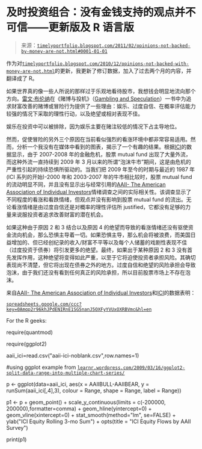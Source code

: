 <!--yml

分类：未分类

日期：2024-05-18 15:22:20

-->

# 及时投资组合：没有金钱支持的观点并不可信——更新版及 R 语言版

> 来源：[`timelyportfolio.blogspot.com/2011/02/opinions-not-backed-by-money-are-not.html#0001-01-01`](http://timelyportfolio.blogspot.com/2011/02/opinions-not-backed-by-money-are-not.html#0001-01-01)

作为对[`timelyportfolio.blogspot.com/2010/12/opinions-not-backed-with-money-are-not.html`](http://timelyportfolio.blogspot.com/2010/12/opinions-not-backed-with-money-are-not.html "http://timelyportfolio.blogspot.com/2010/12/opinions-not-backed-with-money-are-not.html")的更新，我更新了修订数据，加入了过去两个月的内容，并翻译成了 R。

如果世界真的像一些人所说的那样过于乐观地看待股市，我想钱会明显地流向那个方向。[雷文·布伦纳](http://www.google.com/url?sa=t&source=web&cd=2&sqi=2&ved=0CCkQFjAB&url=http%3A%2F%2Fpeople.mcgill.ca%2Freuven.brenner%2F&ei=AtoDTdCzPIL68AaHkN3oAg&usg=AFQjCNEuEABpeGQTvMWHn65c3m2UEiNx7A&sig2=72tzgAtmCJeMjFpdsSwQWg "雷文·布伦纳")在《赌博与投机》（[Gambling and Speculation](http://www.amazon.com/Gambling-Speculation-Theory-History-Decisions/dp/0521381800/ref=sr_1_6?ie=UTF8&qid=1292098820&sr=8-6 "http://www.amazon.com/Gambling-Speculation-Theory-History-Decisions/dp/0521381800/ref=sr_1_6?ie=UTF8&qid=1292098820&sr=8-6")）一书中为追求财富改善的赌博或冒险行为提供了一些理由：娱乐、过度自信、在概率评估能力较强的情况下采取的理性行动，以及绝望或相对表现不佳。

娱乐在投资中可以被排除，因为娱乐主要在赌注较低的情况下占主导地位。

然而，促使冒险的另外三个原因在当前看似强烈的看涨环境中都非常容易适用。然而，分析一个我没有在媒体中看到的图表，揭示了一个有趣的结果。根据[ICI](http://www.google.com/url?sa=t&source=web&cd=1&ved=0CBoQFjAA&url=http%3A%2F%2Fwww.ici.org%2F&ei=6eADTa-EGYOBlAfowcmuDg&usg=AFQjCNHp-bkB5qtA4VrXR6oCgdo_7jq_Tw&sig2=Mb8QzLDFXlWir56i5jOCkA "ICI")的数据显示，由于 2007-2008 年的金融危机，股票 mutual fund 出现了大量外流，而这种外流一直持续到 2009 年 3 月以来的所谓“泡沫牛市”期间，这是由危机的严重性引起的持续恐惧所驱动的。当我们把 2009 年至今的时期与最近的 1987 年(ICI 系列的开始)-2000 年和 2003-2007 年的牛市相比较时，股票 mutual fund 的流动明显不同，并且没有显示出与经常引用的[AAII- The American Association of Individual Investors](http://www.google.com/url?sa=t&source=web&cd=1&sqi=2&ved=0CBsQFjAA&url=http%3A%2F%2Faaii.com%2F&ei=BOIDTZq_H8OB8gbe36TrAg&usg=AFQjCNH43QiLqrZG9YBv_pvV1H-0qBeJoQ&sig2=Vdg0bSGYfr3vuS7SyBVw5w "AAII- The American Association of Individual Investors")情绪调查之间的实际相关性。该调查显示了不同程度的看涨和看跌情绪，但观点并没有影响到股票 mutual fund 的流出。无论看涨情绪是由过度自信还是对概率的理性评估所 justified，它都没有足够的力量来说服投资者追求改善财富的潜在机会。

如果这种由于原因 2 和 3 结合以及原因 4 的绝望而导致的看涨情绪还没有驱使资金流向机会，那么恐惧主导着一切。如果恐惧主导，那么机会将被浪费，而美国日益增加的、但已经创纪录的收入/财富不平等以及每个人储蓄的戏剧性表现不佳（过度投资于债券）将引发更多的绝望。最终，如果出于某种原因 2 和 3 没有首先发挥作用，这种绝望将变得如此严重，以至于它将迫使投资者承担风险。其确切表现尚不清楚，但它将出现在债券之外的地方。过度自信和绝望的风险承担会导致泡沫，由于我们还没有看到任何真正的风险承担，所以目前股票市场上不存在泡沫。

来自[AAII- The American Association of Individual Investors](http://www.google.com/url?sa=t&source=web&cd=1&sqi=2&ved=0CBsQFjAA&url=http%3A%2F%2Faaii.com%2F&ei=BOIDTZq_H8OB8gbe36TrAg&usg=AFQjCNH43QiLqrZG9YBv_pvV1H-0qBeJoQ&sig2=Vdg0bSGYfr3vuS7SyBVw5w "AAII- The American Association of Individual Investors")和[ICI](http://www.google.com/url?sa=t&source=web&cd=1&ved=0CBoQFjAA&url=http%3A%2F%2Fwww.ici.org%2F&ei=6eADTa-EGYOBlAfowcmuDg&usg=AFQjCNHp-bkB5qtA4VrXR6oCgdo_7jq_Tw&sig2=Mb8QzLDFXlWir56i5jOCkA "ICI")的数据表明：

[`spreadsheets.google.com/ccc?key=0Amqp2r96khJPdENIRnE1SG5nanJ5OXFyYVUxOXRBVmc&hl=en`](https://spreadsheets.google.com/ccc?key=0Amqp2r96khJPdENIRnE1SG5nanJ5OXFyYVUxOXRBVmc&hl=en "https://spreadsheets.google.com/ccc?key=0Amqp2r96khJPdENIRnE1SG5nanJ5OXFyYVUxOXRBVmc&hl=en")

For the R geeks:

require(quantmod)

require(ggplot2)

aaii_ici=read.csv("aaii-ici-noblank.csv",row.names=1)

#using ggplot example from [`learnr.wordpress.com/2009/03/16/ggplot2-split-data-range-into-multiple-chart-series/`](http://learnr.wordpress.com/2009/03/16/ggplot2-split-data-range-into-multiple-chart-series/)

p <- ggplot(data=aaii_ici, aes(x = AAIIBULL-AAIIBEAR, y = runSum(aaii_ici[,4],3), colour = Range, shape = Range, label = Range))

p1 <- p + geom_point() + scale_y_continuous(limits = c(-200000, 200000),formatter=comma) + geom_hline(yintercept=0) + geom_vline(xintercept=0) + stat_smooth(method="lm", se=FALSE) + ylab("ICI Equity Rolling 3-mo Sum") + opts(title = "ICI Equity Flows by AAII Survey")

print(p1)
